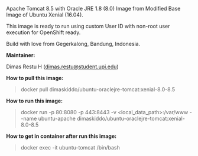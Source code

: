 Apache Tomcat 8.5 with Oracle JRE 1.8 (8.0) Image from Modified Base Image of Ubuntu Xenial (16.04).

This image is ready to run using custom User ID with non-root user execution for OpenShift ready.

Build with love from Gegerkalong, Bandung, Indonesia.

**Maintainer:**

Dimas Restu H (<dimas.restu@student.upi.edu>)

**How to pull this image:**

> docker pull dimaskiddo/ubuntu-oraclejre-tomcat:xenial-8.0-8.5

**How to run this image:**

> docker run -p 80:8080 -p 443:8443 -v <local_data_path>:/var/www --name ubuntu-apache dimaskiddo/ubuntu-oraclejre-tomcat:xenial-8.0-8.5

**How to get in container after run this image:**

> docker exec -it ubuntu-tomcat /bin/bash
